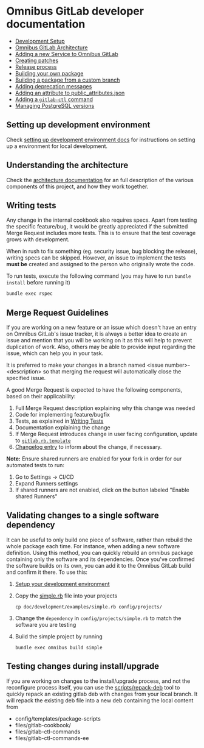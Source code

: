 # Omnibus GitLab developer documentation

- [Development Setup](setup.md)
- [Omnibus GitLab Architecture](../architecture/README.md)
- [Adding a new Service to Omnibus GitLab](new-services.md)
- [Creating patches](creating-patches.md)
- [Release process](../release/README.md)
- [Building your own package](../build/README.md)
- [Building a package from a custom branch](../build/README.md#building-a-package-from-a-custom-branch)
- [Adding deprecation messages](adding-deprecation-messages.md)
- [Adding an attribute to public_attributes.json](public-attributes.md)
- [Adding a `gitlab-ctl` command](gitlab-ctl-commands.md)
- [Managing PostgreSQL versions](managing-postgresql-versions.md)

## Setting up development environment

Check [setting up development environment docs](setup.md) for
instructions on setting up a environment for local development.

## Understanding the architecture

Check the [architecture documentation](../architecture/README.md) for an full description
of the various components of this project, and how they work together.

## Writing tests

Any change in the internal cookbook also requires specs. Apart from testing the
specific feature/bug, it would be greatly appreciated if the submitted Merge
Request includes more tests. This is to ensure that the test coverage grows with
development.

When in rush to fix something (eg. security issue, bug blocking the release),
writing specs can be skipped. However, an issue to implement the tests
**must be** created and assigned to the person who originally wrote the code.

To run tests, execute the following command (you may have to run `bundle install` before running it)

```sh
bundle exec rspec
```

## Merge Request Guidelines

If you are working on a new feature or an issue which doesn't have an entry on
Omnibus GitLab's issue tracker, it is always a better idea to create an issue
and mention that you will be working on it as this will help to prevent
duplication of work. Also, others may be able to provide input regarding the
issue, which can help you in your task.

It is preferred to make your changes in a branch named \<issue
number>-\<description> so that merging the request will automatically close the
specified issue.

A good Merge Request is expected to have the following components, based on
their applicability:

1. Full Merge Request description explaining why this change was needed
1. Code for implementing feature/bugfix
1. Tests, as explained in [Writing Tests](#writing-tests)
1. Documentation explaining the change
1. If Merge Request introduces change in user facing configuration, update to [`gitlab.rb.template`](https://gitlab.com/gitlab-org/omnibus-gitlab/blob/master/files/gitlab-config-template/gitlab.rb.template)
1. [Changelog entry](https://docs.gitlab.com/ee/development/changelog.html) to inform about the change, if necessary.

**Note:** Ensure shared runners are enabled for your fork in order for our automated tests to run:

1. Go to Settings -> CI/CD
1. Expand Runners settings
1. If shared runners are not enabled, click on the button labeled "Enable shared Runners"

## Validating changes to a single software dependency

It can be useful to only build one piece of software, rather than rebuild the whole package each time. For instance,
when adding a new software definition. Using this method, you can quickly rebuild an omnibus package containing only
the software and its dependencies. Once you've confirmed the software builds on its own, you can add it to the Omnibus GitLab
build and confirm it there. To use this:

1. [Setup your development environment](setup.md)
1. Copy the [simple.rb](examples/simple.rb) file into your projects

   ```shell
   cp doc/development/examples/simple.rb config/projects/
   ```

1. Change the `dependency` in `config/projects/simple.rb` to match the software you are testing
1. Build the simple project by running

   ```shell
   bundle exec omnibus build simple
   ```

## Testing changes during install/upgrade

If you are working on changes to the install/upgrade process, and not the reconfigure process itself, you can use the [scripts/repack-deb](https://gitlab.com/gitlab-org/omnibus-gitlab/blob/master/scripts/repack-deb) tool to quickly repack an existing gitlab deb with changes from your local branch. It will repack the existing deb file into a new deb containing the local content from

- config/templates/package-scripts
- files/gitlab-cookbook/
- files/gitlab-ctl-commands
- files/gitlab-ctl-commands-ee
